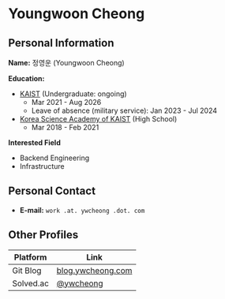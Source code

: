 # Youngwoon Cheong

## Personal Information

**Name:** 정영운 (Youngwoon Cheong)

**Education:** 
- [KAIST](https://cs.kaist.ac.kr/) (Undergraduate: ongoing)
  - Mar 2021 - Aug 2026
  - Leave of absence (military service): Jan 2023 - Jul 2024
- [Korea Science Academy of KAIST](https://ksa.hs.kr) (High School)
  - Mar 2018 - Feb 2021

**Interested Field**
- Backend Engineering
- Infrastructure

## Personal Contact

- **E-mail:** `work .at. ywcheong .dot. com`

## Other Profiles

| Platform  | Link                                            |
| --------- | ----------------------------------------------- |
| Git Blog  | [blog.ywcheong.com](https://blog.ywcheong.com)  |
| Solved.ac | [@ywcheong](https://solved.ac/profile/ywcheong) |
